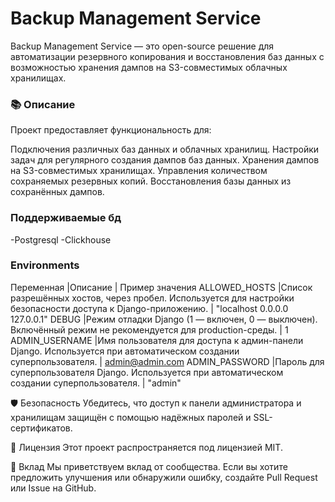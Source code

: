 # Backup Management Service
Backup Management Service — это open-source решение для автоматизации резервного копирования и восстановления баз данных с возможностью хранения дампов на S3-совместимых облачных хранилищах.

### 📚 Описание
Проект предоставляет функциональность для:

Подключения различных баз данных и облачных хранилищ.
Настройки задач для регулярного создания дампов баз данных.
Хранения дампов на S3-совместимых хранилищах.
Управления количеством сохраняемых резервных копий.
Восстановления базы данных из сохранённых дампов.

### Поддерживаемые бд
-Postgresql
-Clickhouse

### Environments
Переменная |Описание | Пример значения
ALLOWED_HOSTS |Список разрешённых хостов, через пробел. Используется для настройки безопасности доступа к Django-приложению. | "localhost 0.0.0.0 127.0.0.1"
DEBUG |Режим отладки Django (1 — включен, 0 — выключен). Включённый режим не рекомендуется для production-среды. | 1
ADMIN_USERNAME |Имя пользователя для доступа к админ-панели Django. Используется при автоматическом создании суперпользователя. | admin@admin.com
ADMIN_PASSWORD |Пароль для суперпользователя Django. Используется при автоматическом создании суперпользователя. | "admin"



🛡 Безопасность
Убедитесь, что доступ к панели администратора и хранилищам защищён с помощью надёжных паролей и SSL-сертификатов.

📄 Лицензия
Этот проект распространяется под лицензией MIT.

🤝 Вклад
Мы приветствуем вклад от сообщества. Если вы хотите предложить улучшения или обнаружили ошибку, создайте Pull Request или Issue на GitHub.